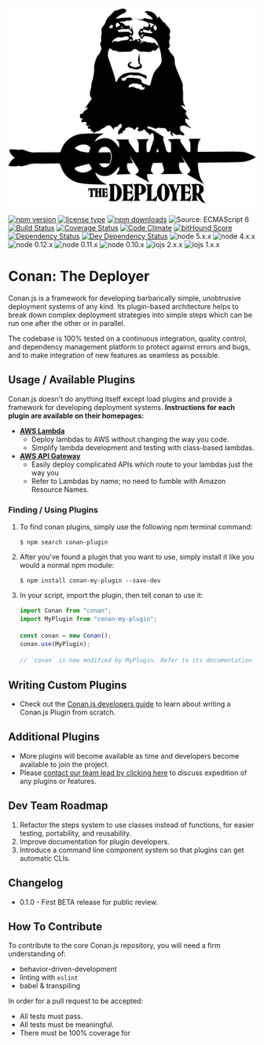 ![](./conan-logo.png)

[![npm version](https://img.shields.io/npm/v/conan.svg)](https://www.npmjs.com/package/conan) [![license type](https://img.shields.io/npm/l/conan.svg)](https://github.com/FreeAllMedia/conan.git/blob/master/LICENSE) [![npm downloads](https://img.shields.io/npm/dm/conan.svg)](https://www.npmjs.com/package/conan) ![Source: ECMAScript 6](https://img.shields.io/badge/Source-ECMAScript_2015-green.svg)
[![Build Status](https://travis-ci.org/FreeAllMedia/conan.png?branch=master)](https://travis-ci.org/FreeAllMedia/conan) [![Coverage Status](https://coveralls.io/repos/FreeAllMedia/conan/badge.svg)](https://coveralls.io/r/FreeAllMedia/conan) [![Code Climate](https://codeclimate.com/github/FreeAllMedia/conan/badges/gpa.svg)](https://codeclimate.com/github/FreeAllMedia/conan) [![bitHound Score](https://www.bithound.io/github/FreeAllMedia/conan/badges/score.svg)](https://www.bithound.io/github/FreeAllMedia/conan) [![Dependency Status](https://david-dm.org/FreeAllMedia/conan.png?theme=shields.io)](https://david-dm.org/FreeAllMedia/conan?theme=shields.io) [![Dev Dependency Status](https://david-dm.org/FreeAllMedia/conan/dev-status.svg)](https://david-dm.org/FreeAllMedia/conan?theme=shields.io#info=devDependencies)
![node 5.x.x](https://img.shields.io/badge/node-5.x.x-brightgreen.svg) ![node 4.x.x](https://img.shields.io/badge/node-4.x.x-brightgreen.svg) ![node 0.12.x](https://img.shields.io/badge/node-0.12.x-brightgreen.svg) ![node 0.11.x](https://img.shields.io/badge/node-0.11.x-brightgreen.svg) ![node 0.10.x](https://img.shields.io/badge/node-0.10.x-brightgreen.svg) ![iojs 2.x.x](https://img.shields.io/badge/iojs-2.x.x-brightgreen.svg) ![iojs 1.x.x](https://img.shields.io/badge/iojs-1.x.x-brightgreen.svg)

# Conan: The Deployer

Conan.js is a framework for developing barbarically simple, unobtrusive deployment systems of any kind. Its plugin-based architecture helps to break down complex deployment strategies into simple steps which can be run one after the other or in parallel.

The codebase is 100% tested on a continuous integration, quality control, and dependency management platform to protect against errors and bugs, and to make integration of new features as seamless as possible.

## Usage / Available Plugins

Conan.js doesn't do anything itself except load plugins and provide a framework for developing deployment systems. **Instructions for each plugin are available on their homepages:**

* **[AWS Lambda](https://github.com/FreeAllMedia/conan-aws-lambda)**
	* Deploy lambdas to AWS without changing the way you code.
	* Simplify lambda development and testing with class-based lambdas.
* **[AWS API Gateway](https://github.com/FreeAllMedia/conan-aws-api-gateway)**
	* Easily deploy complicated APIs which route to your lambdas just the way you
	* Refer to Lambdas by name; no need to fumble with Amazon Resource Names.

### Finding / Using Plugins

1. To find conan plugins, simply use the following npm terminal command:

	``` shell
	$ npm search conan-plugin
	```

2. After you've found a plugin that you want to use, simply install it like you would a normal npm module:

	``` shell
	$ npm install conan-my-plugin --save-dev
	```

3. In your script, import the plugin, then tell conan to use it:

	``` javascript
	import Conan from "conan";
	import MyPlugin from "conan-my-plugin";

	const conan = new Conan();
	conan.use(MyPlugin);

	// `conan` is now modified by MyPlugin. Refer to its documentation for functionality.
	```

## Writing Custom Plugins

* Check out the [Conan.js developers guide](./developers.md) to learn about writing a Conan.js Plugin from scratch.

## Additional Plugins

* More plugins will become available as time and developers become available to join the project.
* Please [contact our team lead by clicking here](mailto:fam-operations+conan@gmail.com) to discuss expedition of any plugins or features.

## Dev Team Roadmap

1. Refactor the steps system to use classes instead of functions, for easier testing, portability, and reusability.
2. Improve documentation for plugin developers.
3. Introduce a command line component system so that plugins can get automatic CLIs.

## Changelog

* 0.1.0 - First BETA release for public review.

## How To Contribute

To contribute to the core Conan.js repository, you will need a firm understanding of:

* behavior-driven-development
* linting with `eslint`
* babel & transpiling

In order for a pull request to be accepted:

* All tests must pass.
* All tests must be meaningful.
* There must be 100% coverage for
